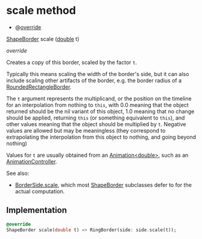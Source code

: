 


# scale method







- @[override](https://api.flutter.dev/flutter/dart-core/override-constant.html)

[ShapeBorder](https://api.flutter.dev/flutter/painting/ShapeBorder-class.html) scale
([double](https://api.flutter.dev/flutter/dart-core/double-class.html) t)

_override_



<p>Creates a copy of this border, scaled by the factor <code>t</code>.</p>
<p>Typically this means scaling the width of the border's side, but it can
also include scaling other artifacts of the border, e.g. the border radius
of a <a href="https://api.flutter.dev/flutter/painting/RoundedRectangleBorder-class.html">RoundedRectangleBorder</a>.</p>
<p>The <code>t</code> argument represents the multiplicand, or the position on the
timeline for an interpolation from nothing to <code>this</code>, with 0.0 meaning
that the object returned should be the nil variant of this object, 1.0
meaning that no change should be applied, returning <code>this</code> (or something
equivalent to <code>this</code>), and other values meaning that the object should be
multiplied by <code>t</code>. Negative values are allowed but may be meaningless
(they correspond to extrapolating the interpolation from this object to
nothing, and going beyond nothing)</p>
<p>Values for <code>t</code> are usually obtained from an <a href="https://api.flutter.dev/flutter/animation/Animation-class.html">Animation&lt;double&gt;</a>, such as
an <a href="https://api.flutter.dev/flutter/animation/AnimationController-class.html">AnimationController</a>.</p>
<p>See also:</p>
<ul>
<li><a href="https://api.flutter.dev/flutter/painting/BorderSide/scale.html">BorderSide.scale</a>, which most <a href="https://api.flutter.dev/flutter/painting/ShapeBorder-class.html">ShapeBorder</a> subclasses defer to for
the actual computation.</li>
</ul>



## Implementation

```dart
@override
ShapeBorder scale(double t) => RingBorder(side: side.scale(t));
```







